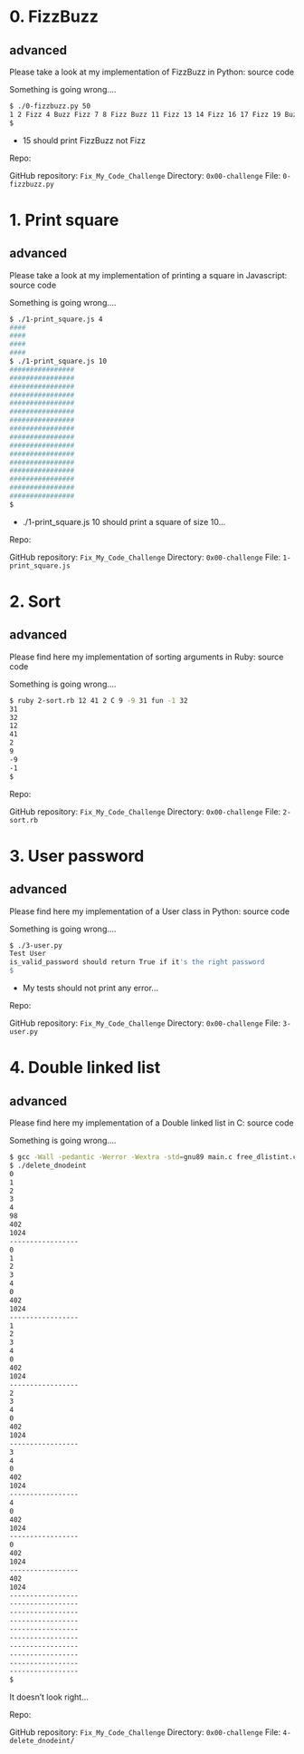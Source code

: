 # 0. FizzBuzz

## advanced

Please take a look at my implementation of FizzBuzz in Python: source code

Something is going wrong….
```sh
$ ./0-fizzbuzz.py 50
1 2 Fizz 4 Buzz Fizz 7 8 Fizz Buzz 11 Fizz 13 14 Fizz 16 17 Fizz 19 Buzz Fizz 22 23 Fizz Buzz 26 Fizz 28 29 Fizz 31 32 Fizz 34 Buzz Fizz 37 38 Fizz Buzz 41 Fizz 43 44 Fizz 46 47 Fizz 49 Buzz
$
```

- 15 should print FizzBuzz not Fizz

Repo:

GitHub repository: `Fix_My_Code_Challenge`
Directory: `0x00-challenge`
File: `0-fizzbuzz.py`
   
# 1. Print square

## advanced

Please take a look at my implementation of printing a square in Javascript: source code

Something is going wrong….

```sh
$ ./1-print_square.js 4
####
####
####
####
$ ./1-print_square.js 10
################
################
################
################
################
################
################
################
################
################
################
################
################
################
################
################
$
```

- ./1-print_square.js 10 should print a square of size 10…

Repo:

GitHub repository: `Fix_My_Code_Challenge`
Directory: `0x00-challenge`
File: `1-print_square.js`
   
# 2. Sort

## advanced

Please find here my implementation of sorting arguments in Ruby: source code

Something is going wrong….

```sh
$ ruby 2-sort.rb 12 41 2 C 9 -9 31 fun -1 32
31
32
12
41
2
9
-9
-1
$
```

Repo:

GitHub repository: `Fix_My_Code_Challenge`
Directory: `0x00-challenge`
File: `2-sort.rb`
   
# 3. User password

## advanced

Please find here my implementation of a User class in Python: source code

Something is going wrong….

```sh
$ ./3-user.py 
Test User
is_valid_password should return True if it's the right password
$
```

- My tests should not print any error…

Repo:

GitHub repository: `Fix_My_Code_Challenge`
Directory: `0x00-challenge`
File: `3-user.py`

# 4. Double linked list

## advanced

Please find here my implementation of a Double linked list in C: source code

Something is going wrong….

```sh
$ gcc -Wall -pedantic -Werror -Wextra -std=gnu89 main.c free_dlistint.c print_dlistint.c add_dnodeint_end.c delete_dnodeint_at_index.c -o delete_dnodeint
$ ./delete_dnodeint 
0
1
2
3
4
98
402
1024
-----------------
0
1
2
3
4
0
402
1024
-----------------
1
2
3
4
0
402
1024
-----------------
2
3
4
0
402
1024
-----------------
3
4
0
402
1024
-----------------
4
0
402
1024
-----------------
0
402
1024
-----------------
402
1024
-----------------
-----------------
-----------------
-----------------
-----------------
-----------------
-----------------
-----------------
-----------------
-----------------
$
```

It doesn’t look right…

Repo:

GitHub repository: `Fix_My_Code_Challenge`
Directory: `0x00-challenge`
File: `4-delete_dnodeint/`

